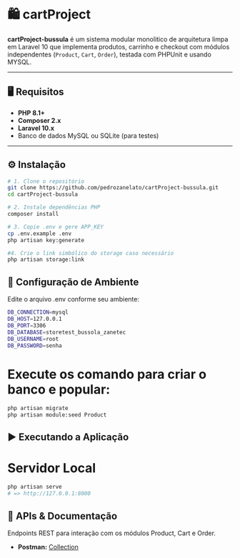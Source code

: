 

# 🛍️ cartProject

**cartProject-bussula** é um sistema modular monolitico de arquitetura limpa em Laravel 10 que implementa produtos, carrinho e checkout com módulos independentes (`Product`, `Cart`, `Order`), testada com PHPUnit e usando MYSQL.

---

## 🖥️ Requisitos

- **PHP 8.1+**  
- **Composer 2.x**  
- **Laravel 10.x**  
- Banco de dados MySQL ou SQLite (para testes)   

---

## ⚙️ Instalação

```bash
# 1. Clone o repositório
git clone https://github.com/pedrozanelato/cartProject-bussula.git
cd cartProject-bussula

# 2. Instale dependências PHP
composer install

# 3. Copie .env e gere APP_KEY
cp .env.example .env
php artisan key:generate

#4. Crie o link simbólico do storage caso necessário
php artisan storage:link

```

## 🔐 Configuração de Ambiente

Edite o arquivo .env conforme seu ambiente:

```bash
DB_CONNECTION=mysql
DB_HOST=127.0.0.1
DB_PORT=3306
DB_DATABASE=storetest_bussola_zanetec
DB_USERNAME=root
DB_PASSWORD=senha
```

# Execute os comando para criar o banco e popular:

```bash
php artisan migrate
php artisan module:seed Product
```

## ▶️ Executando a Aplicação
# Servidor Local

```bash
php artisan serve
# => http://127.0.0.1:8000
```

## 📡 APIs & Documentação
Endpoints REST para interação com os módulos Product, Cart e Order.

- **Postman:** [Collection](https://myapisdev.postman.co/workspace/API's-Dev~ff4a4532-78d2-46cf-bde2-07f77c1557b7/collection/17224712-85874a7c-e078-432c-b8d8-27a59635ac77?action=share&creator=17224712)
